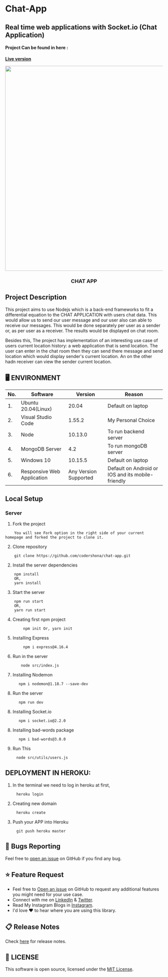 # Chat-App

## Real time web applications with Socket.io (Chat Application)
#### Project Can be found in here :
 **[Live version](https://nameless-wildwood-12156.herokuapp.com/)**

<p align="center">
	
<img src="https://user-images.githubusercontent.com/57604500/121774649-aab3da80-cb83-11eb-8bf9-ce406950a0fc.png" width=656>
<br />
<h3 align="center">CHAT APP</h3>
</p>

## Project Description
This project aims to use Nodejs which is a back-end frameworks to fit a differential equation to the CHAT APPLICATION with users chat data. This would allow us to send our user message and our user also can able to receive our messages. This would be done separately per user as a sender or, as per user as a receiver. The results would be displayed on chat room.

Besides this, The project has implementation of an interesting use case of users current location history: a web application that is send location. The user can enter in the chat room then they can send there message and send location which would display sender's current location. An on the other hadn receiver can view the sender current location.

## 🖥 ENVIRONMENT

| No. | Software                  | Version | Reason                |
| --- | ------------------------- | ------- | --------------------- |
| 1.  | Ubuntu 20.04(Linux)       | 20.04   | Default on laptop     |
| 2.  | Visual Studio Code        | 1.55.2  | My Personal Choice    |
| 3.  | Node                      | 10.13.0 | To run backend server |
| 4.  | MongoDB Server            | 4.2     | To run mongoDB server |
| 5.  | Windows 10                | 10.15.5 | Default on laptop     |
| 6.  | Responsive Web Application| Any Version Supported | Default on Android or IOS and its mobile-friendly |


## Local Setup

### Server
1. Fork the project
```
    You will see Fork option in the right side of your current homepage and forked the project to clone it.
```

2. Clone repository
```
	git clone https://github.com/codershona/chat-app.git
```

2. Install the server dependencies
```
	npm install
	OR, 
	yarn install
```

3. Start the server
```
	npm run start
	OR,
	yarn run start
```

4. Creating first npm project
```
        npm init Or, yarn init
```

5. Installing Express
```
        npm i express@4.16.4
```

6. Run in the server
```
       node src/index.js
```

7. Installing Nodemon
```
      npm i nodemon@1.18.7 --save-dev
```


8. Run the server
```
      npm run dev
```

8. Installing Socket.io
```
      npm i socket.io@2.2.0
```

8. Installing bad-words package
```
      npm i bad-words@3.0.0
```

9. Run This
```
     node src/utils/users.js
```
## DEPLOYMENT IN HEROKU:

1. In the terminal we need to log in heroku at first,
``` 
     heroku login
```

2. Creating new domain
```
     heroku create
```

3. Push your APP into Heroku
```
     git push heroku master
```


<a id="bug"></a>
## 🐛 Bugs Reporting
Feel free to [open an issue](https://github.com/codershona/chat-app/issues) on GitHub if you find any bug.

<a id="feature-request"></a>
## ⭐ Feature Request
- Feel free to [Open an issue](https://github.com/codershona/chat-app/issues) on GitHub to request any additional features you might need for your use case.  
- Connect with me on [LinkedIn](https://www.linkedin.com/in/techie-isl-f-b0157b1a5/) & [Twitter](https://twitter.com/BRupanzel).
- Read My Instagram Blogs in [Instagram](https://www.instagram.com/goldcodetech/).
- I'd love ❤️️ to hear where you are using this library.  

<a id="release-notes"></a>
## 📋 Release Notes
Check [here](https://github.com/codershona/chat-app/releases) for release notes.

<a id="license"></a>
## 📜 LICENSE
This software is open source, licensed under the [MIT License](https://github.com/codershona/chat-app/master).

